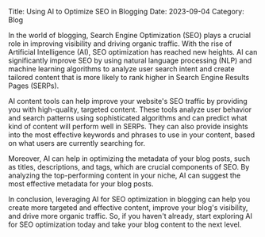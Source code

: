 Title: Using AI to Optimize SEO in Blogging
Date: 2023-09-04
Category: Blog

In the world of blogging, Search Engine Optimization (SEO) plays a crucial role in improving visibility and driving organic traffic. With the rise of Artificial Intelligence (AI), SEO optimization has reached new heights. AI can significantly improve SEO by using natural language processing (NLP) and machine learning algorithms to analyze user search intent and create tailored content that is more likely to rank higher in Search Engine Results Pages (SERPs).

AI content tools can help improve your website's SEO traffic by providing you with high-quality, targeted content. These tools analyze user behavior and search patterns using sophisticated algorithms and can predict what kind of content will perform well in SERPs. They can also provide insights into the most effective keywords and phrases to use in your content, based on what users are currently searching for.

Moreover, AI can help in optimizing the metadata of your blog posts, such as titles, descriptions, and tags, which are crucial components of SEO. By analyzing the top-performing content in your niche, AI can suggest the most effective metadata for your blog posts.

In conclusion, leveraging AI for SEO optimization in blogging can help you create more targeted and effective content, improve your blog's visibility, and drive more organic traffic. So, if you haven't already, start exploring AI for SEO optimization today and take your blog content to the next level.